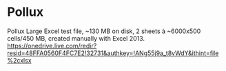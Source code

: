 # Pollux
Pollux
Large Excel test file, ~130 MB on disk, 2 sheets à ~6000x500 cells/450 MB, created manually with Excel 2013.
https://onedrive.live.com/redir?resid=48FFA0560F4FC7E2!32731&authkey=!ANg55j9a_t8vWdY&ithint=file%2cxlsx